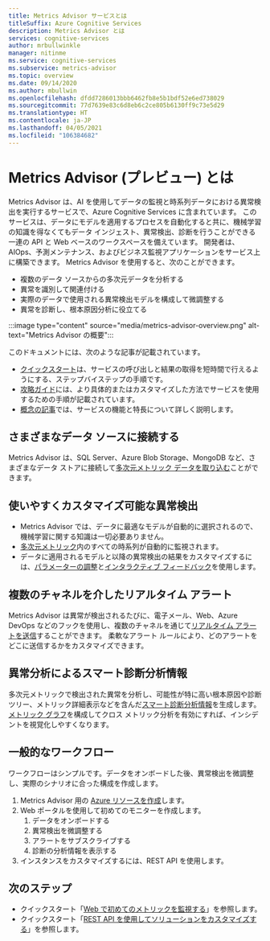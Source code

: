 ```yaml
---
title: Metrics Advisor サービスとは
titleSuffix: Azure Cognitive Services
description: Metrics Advisor とは
services: cognitive-services
author: mrbullwinkle
manager: nitinme
ms.service: cognitive-services
ms.subservice: metrics-advisor
ms.topic: overview
ms.date: 09/14/2020
ms.author: mbullwin
ms.openlocfilehash: dfdd7286013bbb6462fb8e5b1bdf52e6ed738029
ms.sourcegitcommit: 77d7639e83c6d8eb6c2ce805b6130ff9c73e5d29
ms.translationtype: HT
ms.contentlocale: ja-JP
ms.lasthandoff: 04/05/2021
ms.locfileid: "106384682"
---
```

# <a name="what-is-metrics-advisor-preview"></a>Metrics Advisor (プレビュー) とは 

Metrics Advisor は、AI を使用してデータの監視と時系列データにおける異常検出を実行するサービスで、Azure Cognitive Services に含まれています。 このサービスは、データにモデルを適用するプロセスを自動化すると共に、機械学習の知識を得なくてもデータ インジェスト、異常検出、診断を行うことができる一連の API と Web ベースのワークスペースを備えています。 開発者は、AIOps、予測メンテナンス、およびビジネス監視アプリケーションをサービス上に構築できます。 Metrics Advisor を使用すると、次のことができます。

* 複数のデータ ソースからの多次元データを分析する
* 異常を識別して関連付ける
* 実際のデータで使用される異常検出モデルを構成して微調整する
* 異常を診断し、根本原因分析に役立てる

:::image type="content" source="media/metrics-advisor-overview.png" alt-text="Metrics Advisor の概要":::

このドキュメントには、次のような記事が記載されています。
* [クイックスタート](./Quickstarts/web-portal.md)は、サービスの呼び出しと結果の取得を短時間で行えるようにする、ステップバイステップの手順です。 
* [攻略ガイド](./how-tos/onboard-your-data.md)には、より具体的またはカスタマイズした方法でサービスを使用するための手順が記載されています。
* [概念の記事](glossary.md)では、サービスの機能と特長について詳しく説明します。

## <a name="connect-to-a-variety-of-data-sources"></a>さまざまなデータ ソースに接続する

Metrics Advisor は、SQL Server、Azure Blob Storage、MongoDB など、さまざまなデータ ストアに接続して[多次元メトリック データを取り込む](how-tos/onboard-your-data.md)ことができます。

## <a name="easy-to-use-and-customizable-anomaly-detection"></a>使いやすくカスタマイズ可能な異常検出

* Metrics Advisor では、データに最適なモデルが自動的に選択されるので、機械学習に関する知識は一切必要ありません。
* [多次元メトリック](glossary.md#multi-dimensional-metric)内のすべての時系列が自動的に監視されます。
* データに適用されるモデルと以降の異常検出の結果をカスタマイズするには、[パラメーターの調整](how-tos/configure-metrics.md)と[インタラクティブ フィードバック](how-tos/anomaly-feedback.md)を使用します。

## <a name="real-time-alerts-through-multiple-channels"></a>複数のチャネルを介したリアルタイム アラート

Metrics Advisor は異常が検出されるたびに、電子メール、Web、Azure DevOps などのフックを使用し、複数のチャネルを通じて[リアルタイム アラートを送信](how-tos/alerts.md)することができます。 柔軟なアラート ルールにより、どのアラートをどこに送信するかをカスタマイズできます。

## <a name="smart-diagnostic-insights-by-analyzing-anomalies"></a>異常分析によるスマート診断分析情報

多次元メトリックで検出された異常を分析し、可能性が特に高い根本原因や診断ツリー、メトリック詳細表示などを含んだ[スマート診断分析情報](how-tos/diagnose-incident.md)を生成します。 [メトリック グラフ](how-tos/metrics-graph.md)を構成してクロス メトリック分析を有効にすれば、インシデントを視覚化しやすくなります。


## <a name="typical-workflow"></a>一般的なワークフロー

ワークフローはシンプルです。データをオンボードした後、異常検出を微調整し、実際のシナリオに合った構成を作成します。

1. Metrics Advisor 用の [Azure リソースを作成](https://go.microsoft.com/fwlink/?linkid=2142156)します。 
2. Web ポータルを使用して初めてのモニターを作成します。
    1. データをオンボードする
    2. 異常検出を微調整する
    3. アラートをサブスクライブする
    4. 診断の分析情報を表示する
3. インスタンスをカスタマイズするには、REST API を使用します。

## <a name="next-steps"></a>次のステップ

* クイックスタート「[Web で初めてのメトリックを監視する](quickstarts/web-portal.md)」を参照します。
* クイックスタート「[REST API を使用してソリューションをカスタマイズする](./quickstarts/rest-api-and-client-library.md)」を参照します。
